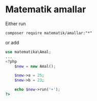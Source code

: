 # Matematik amallar

Either run
```
composer require matematik/amallar:"*"
```

or add

```php
use matematika\Amal;
...
<?php
    $new = new Amal();

    $new->a = 25;
    $new->b = 23;

    echo $new->run('+');
?>
```
